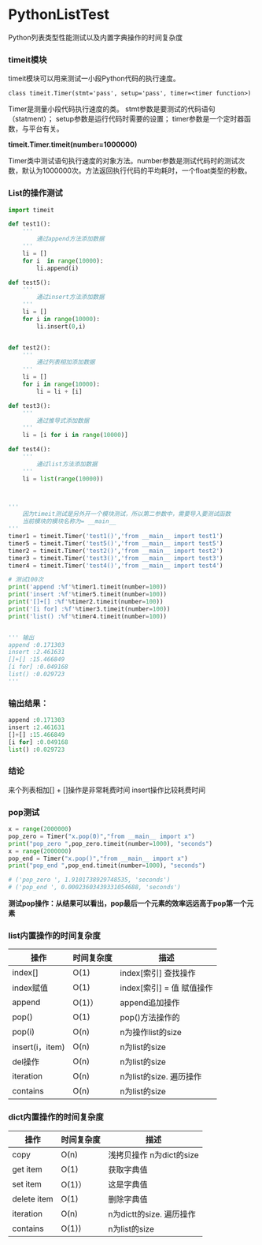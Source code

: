 # PythonListTest
Python列表类型性能测试以及内置字典操作的时间复杂度


### timeit模块


timeit模块可以用来测试一小段Python代码的执行速度。

`class timeit.Timer(stmt='pass', setup='pass', timer=<timer function>)`

Timer是测量小段代码执行速度的类。
stmt参数是要测试的代码语句（statment）；
setup参数是运行代码时需要的设置；
timer参数是一个定时器函数，与平台有关。

**timeit.Timer.timeit(number=1000000)**

Timer类中测试语句执行速度的对象方法。number参数是测试代码时的测试次数，默认为1000000次。方法返回执行代码的平均耗时，一个float类型的秒数。

### List的操作测试
```python
import timeit

def test1():
	'''
		通过append方法添加数据
	'''
    li = []
    for i  in range(10000):
        li.append(i)

def test5():
	'''
		通过insert方法添加数据
	'''
    li = []
    for i in range(10000):
        li.insert(0,i)


def test2():
	'''
		通过列表相加添加数据
	'''
    li = []
    for i in range(10000):
        li = li + [i]

def test3():
	'''
		通过推导式添加数据
	'''
    li = [i for i in range(10000)]

def test4():
	'''
		通过list方法添加数据
	'''
    li = list(range(10000))



'''
    因为timeit测试是另外开一个模块测试，所以第二参数中，需要导入要测试函数
    当前模块的模块名称为= __main__
'''
timer1 = timeit.Timer('test1()','from __main__ import test1')
timer5 = timeit.Timer('test5()','from __main__ import test5')
timer2 = timeit.Timer('test2()','from __main__ import test2')
timer3 = timeit.Timer('test3()','from __main__ import test3')
timer4 = timeit.Timer('test4()','from __main__ import test4')

# 测试100次
print('append :%f'%timer1.timeit(number=100))
print('insert :%f'%timer5.timeit(number=100))
print('[]+[] :%f'%timer2.timeit(number=100))
print('[i for] :%f'%timer3.timeit(number=100))
print('list() :%f'%timer4.timeit(number=100))


''' 输出
append :0.171303
insert :2.461631
[]+[] :15.466849
[i for] :0.049168
list() :0.029723
'''
```

### 输出结果：
```python
append :0.171303
insert :2.461631
[]+[] :15.466849
[i for] :0.049168
list() :0.029723
```
### 结论
来个列表相加[] + []操作是非常耗费时间
insert操作比较耗费时间

### pop测试
```python
x = range(2000000)
pop_zero = Timer("x.pop(0)","from __main__ import x")
print("pop_zero ",pop_zero.timeit(number=1000), "seconds")
x = range(2000000)
pop_end = Timer("x.pop()","from __main__ import x")
print("pop_end ",pop_end.timeit(number=1000), "seconds")

# ('pop_zero ', 1.9101738929748535, 'seconds')
# ('pop_end ', 0.00023603439331054688, 'seconds')
```

**测试pop操作：从结果可以看出，pop最后一个元素的效率远远高于pop第一个元素**

### list内置操作的时间复杂度

| 操作 | 时间复杂度 | 描述 |
| --- | --- | --- |
| index[] | O(1) | index[索引] 查找操作 |
| index赋值 | O(1) |index[索引] = 值   赋值操作  |
| append | O(1)） | append追加操作 |
| pop() | O(1) | pop()方法操作的 |
| pop(i) | O(n) | n为操作list的size |
| insert(i，item) | O(n) | n为list的size |
| del操作 | O(n) | n为list的size |
| iteration | O(n) | n为list的size. 遍历操作 |
|  contains| O(n)  | n为list的size |

### dict内置操作的时间复杂度

| 操作 | 时间复杂度 | 描述 |
| --- | --- | --- |
| copy | O(n) |浅拷贝操作  n为dict的size |
| get item | O(1) | 获取字典值  |
| set item | O(1)） | 这是字典值 |
| delete item | O(1) | 删除字典值 |
| iteration | O(n) | n为dictt的size. 遍历操作 |
|  contains| O(1))  | n为list的size |
